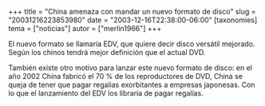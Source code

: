 +++
title = "China amenaza con mandar un nuevo formato de disco"
slug = "20031216223853980"
date = "2003-12-16T22:38:00-06:00"
[taxonomies]
tema = ["noticias"]
autor = ["merlin1966"]
+++

El nuevo formato se llamaría EDV, que quiere decir disco versátil
mejorado. Según los chinos tendrá mejor definición que el actual DVD.

También existe otro motivo para lanzar este nuevo formato de disco: en
el año 2002 China fabricó el 70 % de los reproductores de DVD, China se
queja de tener que pagar regalias exorbitantes a empresas japonesas. Con
lo que el lanzamiento del EDV los libraría de pagar regalías.

